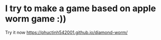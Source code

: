 # I try to make a game based on apple worm game :))
Try it now https://phuctinh542001.github.io/diamond-worm/
